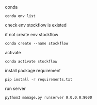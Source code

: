 conda

```
conda env list
```

check env stockflow is existed

if not create env stockflow
```
conda create --name stockflow
```

activate
```
conda activate stockflow
```

install package requirement
```
pip install -r requirements.txt
```

run server
```
python3 manage.py runserver 0.0.0.0:8000
```